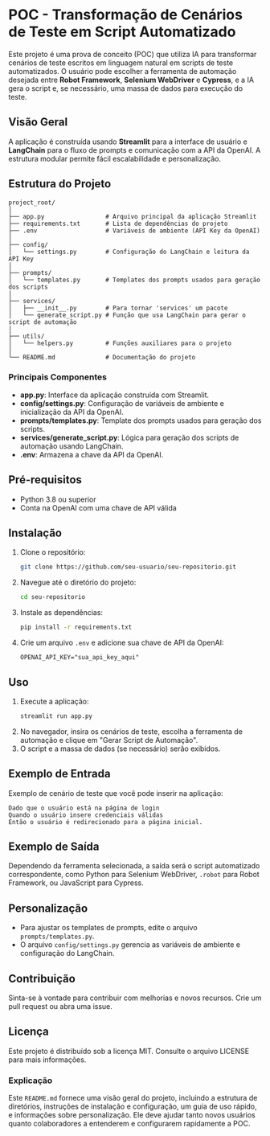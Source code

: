# POC - Transformação de Cenários de Teste em Script Automatizado

Este projeto é uma prova de conceito (POC) que utiliza IA para transformar cenários de teste escritos em linguagem natural em scripts de teste automatizados. O usuário pode escolher a ferramenta de automação desejada entre **Robot Framework**, **Selenium WebDriver** e **Cypress**, e a IA gera o script e, se necessário, uma massa de dados para execução do teste.

## Visão Geral

A aplicação é construída usando **Streamlit** para a interface de usuário e **LangChain** para o fluxo de prompts e comunicação com a API da OpenAI. A estrutura modular permite fácil escalabilidade e personalização.

## Estrutura do Projeto

```plaintext
project_root/
│
├── app.py                 # Arquivo principal da aplicação Streamlit
├── requirements.txt       # Lista de dependências do projeto
├── .env                   # Variáveis de ambiente (API Key da OpenAI)
│
├── config/
│   └── settings.py        # Configuração do LangChain e leitura da API Key
│
├── prompts/
│   └── templates.py       # Templates dos prompts usados para geração dos scripts
│
├── services/
│   ├── __init__.py        # Para tornar 'services' um pacote
│   └── generate_script.py # Função que usa LangChain para gerar o script de automação
│
├── utils/
│   └── helpers.py         # Funções auxiliares para o projeto
│
└── README.md              # Documentação do projeto
```

### Principais Componentes

- **app.py**: Interface da aplicação construída com Streamlit.
- **config/settings.py**: Configuração de variáveis de ambiente e inicialização da API da OpenAI.
- **prompts/templates.py**: Template dos prompts usados para geração dos scripts.
- **services/generate_script.py**: Lógica para geração dos scripts de automação usando LangChain.
- **.env**: Armazena a chave da API da OpenAI.

## Pré-requisitos

- Python 3.8 ou superior
- Conta na OpenAI com uma chave de API válida

## Instalação

1. Clone o repositório:
   ```bash
   git clone https://github.com/seu-usuario/seu-repositorio.git
   ```
2. Navegue até o diretório do projeto:
   ```bash
   cd seu-repositorio
   ```
3. Instale as dependências:
   ```bash
   pip install -r requirements.txt
   ```
4. Crie um arquivo `.env` e adicione sua chave de API da OpenAI:
   ```plaintext
   OPENAI_API_KEY="sua_api_key_aqui"
   ```

## Uso

1. Execute a aplicação:
   ```bash
   streamlit run app.py
   ```
2. No navegador, insira os cenários de teste, escolha a ferramenta de automação e clique em "Gerar Script de Automação".
3. O script e a massa de dados (se necessário) serão exibidos.

## Exemplo de Entrada

Exemplo de cenário de teste que você pode inserir na aplicação:

```plaintext
Dado que o usuário está na página de login
Quando o usuário insere credenciais válidas
Então o usuário é redirecionado para a página inicial.
```

## Exemplo de Saída

Dependendo da ferramenta selecionada, a saída será o script automatizado correspondente, como Python para Selenium WebDriver, `.robot` para Robot Framework, ou JavaScript para Cypress.

## Personalização

- Para ajustar os templates de prompts, edite o arquivo `prompts/templates.py`.
- O arquivo `config/settings.py` gerencia as variáveis de ambiente e configuração do LangChain.

## Contribuição

Sinta-se à vontade para contribuir com melhorias e novos recursos. Crie um pull request ou abra uma issue.

## Licença

Este projeto é distribuído sob a licença MIT. Consulte o arquivo LICENSE para mais informações.

### Explicação

Este `README.md` fornece uma visão geral do projeto, incluindo a estrutura de diretórios, instruções de instalação e configuração, um guia de uso rápido, e informações sobre personalização. Ele deve ajudar tanto novos usuários quanto colaboradores a entenderem e configurarem rapidamente a POC.